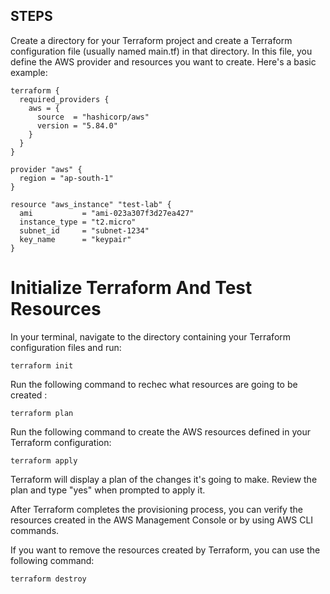 ## STEPS 

Create a directory for your Terraform project and create a Terraform configuration file (usually named main.tf) in that directory. In this file, you define the AWS provider and resources you want to create. Here's a basic example:

```hcl
terraform {
  required_providers {
    aws = {
      source  = "hashicorp/aws"
      version = "5.84.0"
    }
  }
}

provider "aws" {
  region = "ap-south-1"
}

resource "aws_instance" "test-lab" {
  ami           = "ami-023a307f3d27ea427"
  instance_type = "t2.micro"
  subnet_id     = "subnet-1234"
  key_name      = "keypair"
}
```

# Initialize Terraform And Test Resources

In your terminal, navigate to the directory containing your Terraform configuration files and run:

```hcl
terraform init
```

Run the following command to rechec what resources are going to be created : 

```hcl
terraform plan
```

Run the following command to create the AWS resources defined in your Terraform configuration:

```hcl
terraform apply
```

Terraform will display a plan of the changes it's going to make. Review the plan and type "yes" when prompted to apply it.

After Terraform completes the provisioning process, you can verify the resources created in the AWS Management Console or by using AWS CLI commands.

If you want to remove the resources created by Terraform, you can use the following command:

```hcl
terraform destroy
```

